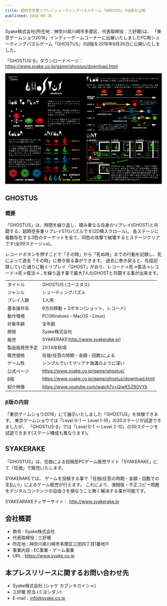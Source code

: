 ```yaml
---
title: 超時空多重リプレイシューティングパズルゲーム「GHOSTUS」のβ版を公開
published: 2016-09-26
---
```


Syake株式会社(所在地：神奈川県川崎市多摩区、代表取締役：三好暖)は、
「東京ゲームショウ2016」インディーゲームコーナーに出展いたしましたPC用シューティングパズルゲーム「GHOSTUS」のβ版を2016年9月26日に公開いたしました。

「GHOSTUS-β」ダウンロードページ： https://www.syake.co.jp/game/ghostus/download.html

![](/image/release/ghostus-instruction.png)

## GHOSTUS
### 概要
「GHOSTUS」は、時間を繰り返し、積み重なる自身のリプレイ(GHOST)と共闘する、超時空多重リプレイSTGパズルです(2D横スクロール)。
各ステージに複数存在する3色のターゲットを全て、同色の攻撃で破壊するとステージクリアです(全99ステージ+α)。

レコードボタンを押すことで「その時」から「死ぬ時」までの行動を記録し、死によって過去「その時」に巻き戻る事ができます。
過去に巻き戻ると、先程記録していた通りに動くリプレイ「GHOST」がおり、レコード→死→復活→レコード→死→復活→…を繰り返す事で最大7人のGHOSTと共闘する事が出来ます。

|||
|:--|:--|
| タイトル       | GHOSTUS (ゴースタス)
| ジャンル       | シューティングパズル
| プレイ人数     | 1人用
| 基本操作系     | 8方向移動 + 2ボタン(ショット、レコード)
| 動作環境       | PC(Windows・MacOS・Linux)
| 対象年齢       | 全年齢
| 開発           | Syake株式会社
| 販売           | SYAKERAKE(http://www.syakerake.jp)
| 製品版発売予定 | 2016年秋頃
| 販売価格       | 任価(任意の時期・金額・回数)による
| ゲーム性       | シンプルでいてマリアナ海溝のように深い
| 公式ページ     | https://www.syake.co.jp/game/ghostus/
| β版           | https://www.syake.co.jp/game/ghostus/download.html
| 紹介映像       | https://www.youtube.com/watch?v=QiwK5Z60VYk

### β版の内容

「東京ゲームショウ2016」にて展示いたしました「GHOSTUS」を体験できます。
東京ゲームショウでは「Level 0-1 ～ Level 1-10」の20ステージが試遊できましたが、
「GHOSTUS-β」では「Level 0-1 ～ Level 2-10」の30ステージを試遊できます(ステージ構成も異なります)。

## SYAKERAKE
「GHOSTUS」は、任価による投稿型PCゲーム販売サイト「SYAKERAKE」にて「任価」で販売いたします。

SYAKERAKEでは、
ゲームを投稿する事で「任価(任意の時期・金額・回数での支払い)」によるゲーム販売が行えます。
これにより、海賊版・不正コピー問題をデジタルコンテンツの自由さを損なうこと無く解決する事が可能です。

SYAKEARAKEティザーサイト： http://www.syakerake.jp


## 会社概要
- 商号        : Syake株式会社
- 代表取締役  : 三好暖
- 所在地      : 神奈川県川崎市多摩区三田四丁目1番地11
- 事業内容    : EC事業・ゲーム事業
- URL         : https://www.syake.co.jp


## 本プレスリリースに関するお問い合わせ先
- Syake株式会社 (シャケ カブシキガイシャ)</li>
- 三好暖 担当 (ミヨシダン)</li>
- E-mail：info@syake.co.jp</li>
